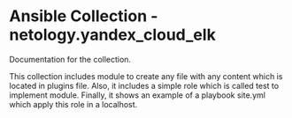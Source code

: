 # Ansible Collection - netology.yandex_cloud_elk

Documentation for the collection.

This collection includes module to create any file with any content which is located in plugins file. Also, it includes a simple role which is called test to implement module. Finally, it shows an example of a playbook site.yml which apply this role in a localhost.    